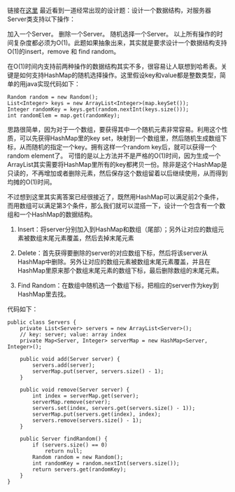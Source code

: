 链接在[这里](http://blog.csdn.net/whuwangyi/article/details/18897387)
最近看到一道经常出现的设计题：设计一个数据结构，对服务器Server类支持以下操作：

加入一个Server。
删除一个Server。
随机选择一个Server。
以上所有操作的时间复杂度都必须为O(1)。此题如果抽象出来，其实就是要求设计一个数据结构支持O(1)的insert，remove 和 find random。

在O(1)时间内支持前两种操作的数据结构其实不多，很容易让人联想到哈希表。关键是如何支持HashMap的随机选择操作。这里假设key和value都是整数类型，简单的用java实现代码如下：

```$xslt
Random random = new Random();  
List<Integer> keys = new ArrayList<Integer>(map.keySet());  
Integer randomKey = keys.get(random.nextInt(keys.size()));  
int randomElem = map.get(randomKey); 
```
 

思路很简单，因为对于一个数组，要获得其中一个随机元素非常容易。利用这个性质，可以先获得HashMap里的key set，映射到一个数组里，然后随机生成数组下标，从而随机的指定一个key。拥有这样一个random key后，就可以获得一个random element了。
可惜的是以上方法并不是严格的O(1)时间，因为生成一个ArrayList其实需要将HashMap里所有的key都拷贝一份。除非是这个HashMap是只读的，不再增加或者删除元素，然后保存这个数组留着以后继续使用，从而得到均摊的O(1)时间。

不过想到这里其实离答案已经很接近了，既然用HashMap可以满足前2个条件，而用数组可以满足第3个条件，那么我们就可以混搭一下，设计一个包含有一个数组和一个HashMap的数据结构。

1. Insert：将server分别加入到HashMap和数组（尾部）；另外让对应的数组元素被数组末尾元素覆盖，然后去掉末尾元素

2. Delete：首先获得要删除的server的对应数组下标，然后将该server从HashMap中删除。另外让对应的数组元素被数组末尾元素覆盖，并且在HashMap里原来那个数组末尾元素的数组下标，最后删除数组的末尾元素。

3. Find Random：在数组中随机选一个数组下标，把相应的server作为key到HashMap里去找。

代码如下：

```
public class Servers {  
    private List<Server> servers = new ArrayList<Server>();  
    // key: server; value: array index  
    private Map<Server, Integer> serverMap = new HashMap<Server, Integer>();  
  
    public void add(Server server) {  
        servers.add(server);  
        serverMap.put(server, servers.size() - 1);  
    }  
  
    public void remove(Server server) {  
        int index = serverMap.get(server);  
        serverMap.remove(server);  
        servers.set(index, servers.get(servers.size() - 1));  
        serverMap.put(servers.get(index), index);  
        servers.remove(servers.size() - 1);  
    }  
  
    public Server findRandom() {  
        if (servers.size() == 0)  
            return null;  
        Random random = new Random();  
        int randomKey = random.nextInt(servers.size());  
        return servers.get(randomKey);  
    }  
}  
```
